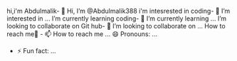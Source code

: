 hi,i'm Abdulmalik- 👋 Hi, I’m @Abdulmalik388
i'm intesrested in coding- 👀 I’m interested in ...
  I’m currently learning coding- 🌱 I’m currently learning ...
I’m looking to collaborate on Git hub- 💞️ I’m looking to collaborate on ...
How to reach me📲 - 📫 How to reach me ...
 😄 Pronouns: ...
- ⚡ Fun fact: ...

<!---
Abdulmalik388/Abdulmalik388 is a ✨ special ✨ repository because its `README.md` (this file) appears on your GitHub profile.
You can click the Preview link to take a look at your changes.
--->
